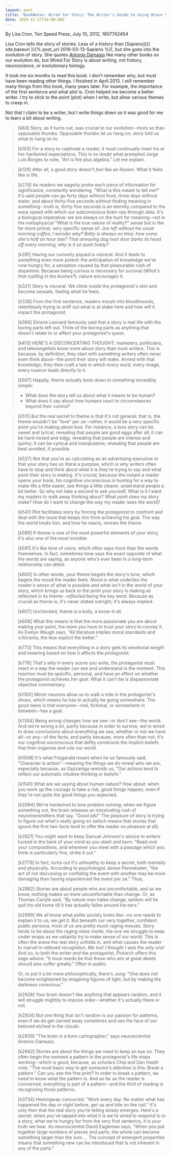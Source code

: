 ```yaml
---
layout: post
title: "BookNotes: Wired for Story: The Writer's Guide to Using Brain Science to Hook Readers from the Very First Sentence"
date: 2019-12-27T18:00:00Z
---
```

By Lisa Cron, Ten Speed Press, July 10, 2012, 1607742454

Lisa Cron tells the story of stories. Less of a history than
[Sapiens]({{ site.baseurl }}{% post_url 2019-03-13-Sapiens %}),
but she goes into the evolution of story. She quotes
[Antonio Damasio](http://n99.us/zdy) like many other books on
our evolution do, but Wired For Story is about writing, not
history, neuroscience, or evolutionary biology.

It took me six months to read this book. I don't remember why, but
must have been reading other things. I finished in April 2013.  I
still remember many things from this book, many years later. For
example, the importance of the first sentence and what plot is.  Cron
helped me become a better writer. I try to stick to the point (plot)
when I write, but allow various themes to creep in.

Not that I claim to be a writer, but I write things down so it was
good for me to learn a bit about writing.

> [k83] Story, as it turns out, was crucial to our evolution--more so than
> opposable thumbs. Opposable thumbs let us hang on; story told us what to
> hang on to.

> [k103] For a story to captivate a reader, it must continually meet his or
> her hardwired expectations. This is no doubt what prompted Jorge Luis
> Borges to note, "Art is fire plus algebra." Let me explain.

> [k129] After all, a good story doesn't _feel_ like an illusion. What it
> feels like is life.

> [k274] As readers we eagerly probe each piece of information for
> significance, constantly wondering, "What is this meant to tell me?" It's
> said people can go forty days without food, three days without water, and
> about thirty-five seconds without finding meaning in something--truth is,
> thirty-five seconds is an eternity compared to the warp speed with which
> our subconscious brain rips through data. It's a biological imperative:
> we are always on the hunt for meaning--not in the metaphysical "What is
> the true nature of reality?" sense but in the far more primal, very
> specific sense of: _Joe left without his usual morning coffee; I wonder
> why? Betty is always on time; how come she's half an hour late? That
> annoying dog next door barks its head off every morning; why is it so
> quiet today?_

> [k281] Having our curiosity piqued is visceral. And it leads to
> something even more potent: the anticipation of knowledge we're now
> hungry for, a sensation caused by that pleasurable rush of dopamine.
> Because being curious is necessary for survival (_What's that rustling in
> the bushes?_), nature encourages it.

> [k321] Story is visceral. We climb inside the protagonist's skin and
> become sensate, feeling what he feels.

> [k336] From the first sentence, readers morph into bloodhounds,
> relentlessly trying to sniff out what is at stake here and how will it
> impact the protagonist.

> [k366] Elmore Leonard famously said that a story is real life with the
> boring parts left out. Think of the boring parts as anything that doesn't
> relate to or affect your protagonist's quest.

> [k413] HERE'S A DISCONCERTING THOUGHT: marketers, politicians, and
> televangelists know more about story than most writers. This is because,
> by definition, they start with something writers often never even think
> about--the point their story will make. Armed with that knowledge, they
> then craft a tale in which every word, every image, every nuance leads
> directly to it.

> [k507] Happily, theme actually boils down to something incredibly simple:
> * What does the story tell us about what it means to be human?
> * What does it say about how humans react to circumstances beyond their control?

> [k511] But the real secret to theme is that it's not general; that is,
> the theme wouldn't be "love" per se--rather, it would be a very specific
> point you're making about love. For instance, a love story can be sweet
> and lyrical, revealing that people are good eggs after all; it can be
> hard-nosed and edgy, revealing that people are intense and quirky; it can
> be cynical and manipulative, revealing that people are best avoided, if
> possible.

> [k527] Not that you're as calculating as an advertising executive or that
> your story has so literal a purpose, which is why writers often have to
> stop and think about what it is they're trying to say and what point
> their story is making. It's crucial, because the instant a reader opens
> your book, his cognitive unconscious is hunting for a way to make life a
> little easier, see things a little clearer, understand people a bit
> better. So why not take a second to ask yourself, What is it I want my
> readers to walk away thinking about? What point does my story make? How
> do I want to change the way my reader sees the world?

> [k541] Plot facilitates story by forcing the protagonist to confront and
> deal with the issue that keeps him from achieving his goal. The way the
> world treats him, and how he reacts, reveals the theme.

> [k589] If theme is one of the most powerful elements of your story, it's
> also one of the most invisible.

> [k591] It's like tone of voice, which often says more than the words
> themselves. In fact, sometimes tone says the exact opposite of what the
> words are saying, as anyone who's ever been in a long-term relationship
> can attest.

> [k600] In other words, your theme begets the story's tone, which begets
> the mood the reader feels. Mood is what underlies the reader's sense of
> what is possible and what isn't in the world of your story, which brings
> us back to the point your story is making as reflected in its
> theme--_reflected_ being the key word. Because as crucial as theme is, it's
> never stated outright; it's always implied.

> [k607] Unchecked, theme is a bully, a know-it-all.

> [k608] What this means is that the more passionate you are about making
> your point, the more you have to trust your story to convey it. As Evelyn
> Waugh says, "All literature implies moral standards and criticisms, the
> less explicit the better."

> [k773] This means that everything in a story gets its emotional weight
> and meaning based on how it affects the protagonist.

> [k776] That's why in every scene you write, the protagonist must react in
> a way the reader can see and understand in the moment. This reaction must
> be specific, personal, and have an effect on whether the protagonist
> achieves her goal. What it can't be is dispassionate objective
> commentary.

> [k1100] Mirror neurons allow us to walk a mile in the protagonist's
> shoes, which means he has to actually be going somewhere. The good news
> is that everyone--real, fictional, or somewhere in between--has a goal.

> [k1364] Being wrong changes how we see--or don't see--the world. And
> we're wrong a lot, partly because in order to survive, we're wired to
> draw conclusions about everything we see, whether or not we have all--or
> any--of the facts; and partly because, more often than not, it's our
> cognitive unconscious that deftly constructs the implicit beliefs that
> then organize and rule our world.

> [k1508] It's what Fitzgerald meant when he so famously said, "Character
> is action"--meaning the things we do reveal who we are, especially
> because, as Gazzaniga reminds us, "Our actions tend to reflect our
> automatic intuitive thinking or beliefs."

> [k1541] What are we saying about human nature? How about: when you work
> up the courage to take a risk, good things happen, even if they're not
> quite the good things you expected.

> [k2094] We're hardwired to love problem solving; when we figure something
> out, the brain releases an intoxicating rush of neurotransmitters that
> say, "Good job!" The pleasure of story is trying to figure out what's
> really going on (which means that stories that ignore the first two facts
> tend to offer the reader no pleasure at all).

> [k2621] You might want to keep Samuel Johnson's advice to writers tucked
> in the back of your mind as you slash and burn: "Read over your
> compositions, and wherever you meet with a passage which you think is
> particularly fine, strike it out."

> [k2779] In fact, turns out it's unhealthy to keep a secret, both mentally
> and physically. According to psychologist James Pennebaker, "the act of
> not discussing or confiding the event with another may be more damaging
> than having experienced the event per se." Thus,

> [k2882] Stories are about people who are uncomfortable, and as we know,
> nothing makes us more uncomfortable than change. Or, as Thomas Carlyle
> said, "By nature man hates change; seldom will he quit his old home till
> it has actually fallen around his ears."

> [k2899] We all know what polite society looks like--no one needs to
> explain it to us; we get it. But beneath our very together, confident
> public persona, most of us are pretty much raging messes. Story tends to
> be about the raging mess inside, the one we struggle to keep under wraps
> as we valiantly try to make sense of our world. This is often the arena
> the real story unfolds in, and what causes the reader to marvel in
> relieved recognition, _Me too! I thought I was the only one!_
> And so, to both the writer _and_ the protagonist, Plutarch offers
> this sage advice: "It must needs be that those who aim at great deeds
> should also suffer greatly." Often in public. 
>
> Or, to put it a bit more
> philosophically, there's Jung: "One does not become enlightened by
> imagining figures of light, but by making the darkness conscious."

> [k2928] Your brain doesn't like anything that appears random, and it will
> struggle mightily to impose order--whether it's actually there or not.

> [k2934] But one thing that isn't random is our passion for patterns, even
> if we do get carried away sometimes and see the face of our beloved
> etched in the clouds.

> [k2939] "The brain is a born cartographer," says neuroscientist Antonio
> Damasio.

> [k2942] Stories are about the things we need to keep an eye on. They
> often begin the moment a pattern in the protagonist's life stops
> working--which is good, because, as scholars Chip and Dan Heath note,
> "The most basic way to get someone's attention is this: Break a pattern."
> Can you see the fine print? In order to break a pattern, we need to know
> what the pattern is. And as far as the reader is concerned, everything is
> part of a pattern--and the thrill of reading is recognizing those
> patterns.

> [k3734] Hemingway concurred: "Work every day. No matter what has happened
> the day or night before, get up and bite on the nail." It's only then
> that the real story you're telling slowly emerges. Here's a secret: when
> you've tapped into what it is we're wired to respond to in a story, what
> we're hungry for from the very first sentence, it is your truth we hear.
> As neuroscientist David Eagleman says, "When you put together large
> numbers of pieces and parts, the whole can become something larger than
> the sum.... The concept of emergent properties means that something new
> can be introduced that is not inherent in any of the parts."

